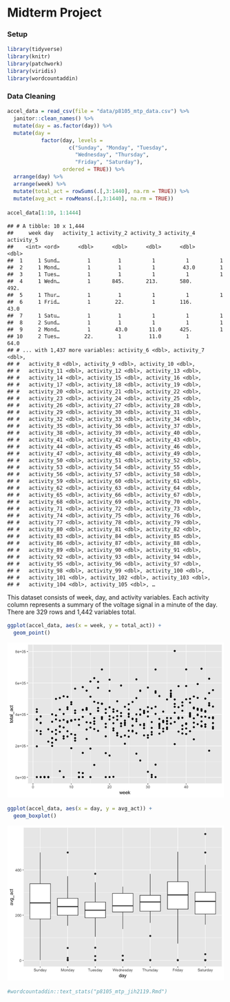 Midterm Project
================

### Setup

``` r
library(tidyverse)
library(knitr)
library(patchwork)
library(viridis)
library(wordcountaddin)
```

### Data Cleaning

``` r
accel_data = read_csv(file = "data/p8105_mtp_data.csv") %>% 
  janitor::clean_names() %>% 
  mutate(day = as.factor(day)) %>% 
  mutate(day = 
           factor(day, levels = 
                    c("Sunday", "Monday", "Tuesday", 
                      "Wednesday", "Thursday",
                      "Friday", "Saturday"), 
                  ordered = TRUE)) %>% 
  arrange(day) %>% 
  arrange(week) %>% 
  mutate(total_act = rowSums(.[,3:1440], na.rm = TRUE)) %>% 
  mutate(avg_act = rowMeans(.[,3:1440], na.rm = TRUE))

accel_data[1:10, 1:1444]
```

    ## # A tibble: 10 x 1,444
    ##     week day   activity_1 activity_2 activity_3 activity_4 activity_5
    ##    <int> <ord>      <dbl>      <dbl>      <dbl>      <dbl>      <dbl>
    ##  1     1 Sund…         1         1          1          1          1  
    ##  2     1 Mond…         1         1          1         43.0        1  
    ##  3     1 Tues…         1         1          1          1          1  
    ##  4     1 Wedn…         1       845.       213.       580.       492. 
    ##  5     1 Thur…         1         1          1          1          1  
    ##  6     1 Frid…         1        22.         1        116.        43.0
    ##  7     1 Satu…         1         1          1          1          1  
    ##  8     2 Sund…         1         1          1          1          1  
    ##  9     2 Mond…         1        43.0       11.0      425.         1  
    ## 10     2 Tues…        22.        1         11.0        1         64.0
    ## # ... with 1,437 more variables: activity_6 <dbl>, activity_7 <dbl>,
    ## #   activity_8 <dbl>, activity_9 <dbl>, activity_10 <dbl>,
    ## #   activity_11 <dbl>, activity_12 <dbl>, activity_13 <dbl>,
    ## #   activity_14 <dbl>, activity_15 <dbl>, activity_16 <dbl>,
    ## #   activity_17 <dbl>, activity_18 <dbl>, activity_19 <dbl>,
    ## #   activity_20 <dbl>, activity_21 <dbl>, activity_22 <dbl>,
    ## #   activity_23 <dbl>, activity_24 <dbl>, activity_25 <dbl>,
    ## #   activity_26 <dbl>, activity_27 <dbl>, activity_28 <dbl>,
    ## #   activity_29 <dbl>, activity_30 <dbl>, activity_31 <dbl>,
    ## #   activity_32 <dbl>, activity_33 <dbl>, activity_34 <dbl>,
    ## #   activity_35 <dbl>, activity_36 <dbl>, activity_37 <dbl>,
    ## #   activity_38 <dbl>, activity_39 <dbl>, activity_40 <dbl>,
    ## #   activity_41 <dbl>, activity_42 <dbl>, activity_43 <dbl>,
    ## #   activity_44 <dbl>, activity_45 <dbl>, activity_46 <dbl>,
    ## #   activity_47 <dbl>, activity_48 <dbl>, activity_49 <dbl>,
    ## #   activity_50 <dbl>, activity_51 <dbl>, activity_52 <dbl>,
    ## #   activity_53 <dbl>, activity_54 <dbl>, activity_55 <dbl>,
    ## #   activity_56 <dbl>, activity_57 <dbl>, activity_58 <dbl>,
    ## #   activity_59 <dbl>, activity_60 <dbl>, activity_61 <dbl>,
    ## #   activity_62 <dbl>, activity_63 <dbl>, activity_64 <dbl>,
    ## #   activity_65 <dbl>, activity_66 <dbl>, activity_67 <dbl>,
    ## #   activity_68 <dbl>, activity_69 <dbl>, activity_70 <dbl>,
    ## #   activity_71 <dbl>, activity_72 <dbl>, activity_73 <dbl>,
    ## #   activity_74 <dbl>, activity_75 <dbl>, activity_76 <dbl>,
    ## #   activity_77 <dbl>, activity_78 <dbl>, activity_79 <dbl>,
    ## #   activity_80 <dbl>, activity_81 <dbl>, activity_82 <dbl>,
    ## #   activity_83 <dbl>, activity_84 <dbl>, activity_85 <dbl>,
    ## #   activity_86 <dbl>, activity_87 <dbl>, activity_88 <dbl>,
    ## #   activity_89 <dbl>, activity_90 <dbl>, activity_91 <dbl>,
    ## #   activity_92 <dbl>, activity_93 <dbl>, activity_94 <dbl>,
    ## #   activity_95 <dbl>, activity_96 <dbl>, activity_97 <dbl>,
    ## #   activity_98 <dbl>, activity_99 <dbl>, activity_100 <dbl>,
    ## #   activity_101 <dbl>, activity_102 <dbl>, activity_103 <dbl>,
    ## #   activity_104 <dbl>, activity_105 <dbl>, …

This dataset consists of week, day, and activity variables. Each activity column represents a summary of the voltage signal in a minute of the day. There are 329 rows and 1,442 variables total.

``` r
ggplot(accel_data, aes(x = week, y = total_act)) +  
  geom_point()
```

![](p8105_mtp_jih2119_files/figure-markdown_github/total_act_plot-1.png)

``` r
ggplot(accel_data, aes(x = day, y = avg_act)) +  
  geom_boxplot()
```

![](p8105_mtp_jih2119_files/figure-markdown_github/days-1.png)

``` r
#wordcountaddin::text_stats("p8105_mtp_jih2119.Rmd")
```
